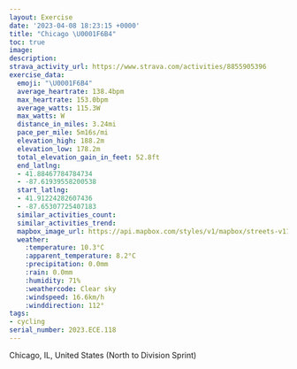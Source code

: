 ```yaml
---
layout: Exercise
date: '2023-04-08 18:23:15 +0000'
title: "Chicago \U0001F6B4"
toc: true
image:
description:
strava_activity_url: https://www.strava.com/activities/8855905396
exercise_data:
  emoji: "\U0001F6B4"
  average_heartrate: 138.4bpm
  max_heartrate: 153.0bpm
  average_watts: 115.3W
  max_watts: W
  distance_in_miles: 3.24mi
  pace_per_mile: 5m16s/mi
  elevation_high: 188.2m
  elevation_low: 178.2m
  total_elevation_gain_in_feet: 52.8ft
  end_latlng:
  - 41.88467784784734
  - -87.61939558200538
  start_latlng:
  - 41.91224282607436
  - -87.65307725407183
  similar_activities_count:
  similar_activities_trend:
  mapbox_image_url: https://api.mapbox.com/styles/v1/mapbox/streets-v11/static/path-5+787af2-1.0(o%7Bx~Fbl~uO%40aBF%5BLWfDyEbGsJjIcM%60Sa%5BdDwFZw%40F_%40%40s%40EiFF%5BLMl%40MnAIzDEn%5Ek%40zG%40xBCpAGnBCp%40ClAWDCDOCgIBeBAcA%40%5BHGl%40Qd%40C%7CGI~IGxAG%7CAOXAh%40%40dALtC%3Fj%40%40f%40HjADnALTAHEDKD_A%3FcMD_DFaC%3FuFDwAC%7BBBaHIgFD%7DD%40%7BDDgBHa%40HO),pin-s-s+e5b22e(-87.65138,41.91176),pin-s-f+89ae00(-87.62248,41.88555999999996)/auto/800x800?access_token=pk.eyJ1Ijoiam9zaGJlY2ttYW4iLCJhIjoiY205eWR2aDd1MWZ6djJrbXc4a3M0bWZleiJ9.XiG9OWkNcZk2QzjJbxLB4A
  weather:
    :temperature: 10.3°C
    :apparent_temperature: 8.2°C
    :precipitation: 0.0mm
    :rain: 0.0mm
    :humidity: 71%
    :weathercode: Clear sky
    :windspeed: 16.6km/h
    :winddirection: 112°
tags:
- cycling
serial_number: 2023.ECE.118
---
```

Chicago, IL, United States (North to Division Sprint)
